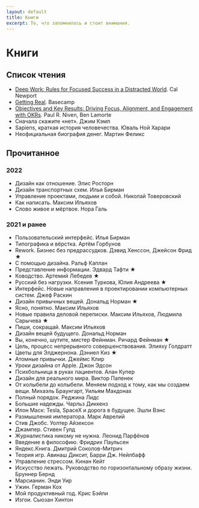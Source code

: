 ```yaml
---
layout: default
title: Книги
excerpt: То, что запомнилось и стоит внимания.
---
```


# Книги

## Список чтения

- [Deep Work: Rules for Focused Success in a Distracted World](https://books.google.ca/books?id=4QTzCAAAQBAJ&pg=PT37&lpg=PT37&dq=your+attention+doesn%27t+immediately+follow+–+a+residue+of+your+attention+remains+stuck+thinking+about+the+original+task%22&source=bl&ots=WMLDMx4a0J&sig=ti1zaZjRfqP7-4H-QsPCwvzovTQ&hl=en&sa=X&ved=2ahUKEwjrtN-l-pzeAhVrneAKHWa7CZ4Q6AEwAXoECAgQAQ#v=onepage&q=your%20attention%20doesn't%20immediately%20follow%20–%20a%20residue%20of%20your%20attention%20remains%20stuck%20thinking%20about%20the%20original%20task%22&f=false). Cal Newport
- [Getting Real](https://basecamp.com/books/getting-real). Basecamp
- [Objectives and Key Results: Driving Focus, Alignment, and Engagement with OKRs](https://www.wiley.com/en-gb/Objectives+and+Key+Results%3A+Driving+Focus%2C+Alignment%2C+and+Engagement+with+OKRs-p-9781119252399). Paul R. Niven, Ben Lamorte
- Сначала скажите «нет». Джим Кэмп
- Sapiens, краткая история человечества. Юваль Ной Харари
- Неофициальная биография денег. Мартин Феликс

## Прочитанное

### 2022

- Дизайн как отношение. Элис Росторн
- Дизайн транспортных схем. Илья Бирман
- Управление проектами, людьми и собой. Николай Товеровский
- Как написать. Максим Ильяхов
- Слово живое и мёртвое. Нора Галь

### 2021 и ранее

- Пользовательский интерфейс. Илья Бирман
- Типографика и вёрстка. Артём Горбунов
- Rework. Бизнес без предрассудков. Дэвид Хенссон, Джейсон Фрид ★
- С помощью дизайна. Ральф Каплан
- Представление информации. Эдвард Тафти ★
- Ководство. Артемий Лебедев ★
- Русский без нагрузки. Ксения Туркова, Юлия Андреева ★
- Интерфейс. Новые направления в проектировании компьютерных систем. Джеф Раскин
- Дизайн привычных вещей. Дональд Норман ★
- Ясно, понятно. Максим Ильяхов
- Новые правила деловой переписки. Максим Ильяхов, Людмила Сарычева ★
- Пиши, сокращай. Максим Ильяхов
- Дизайн вещей будущего. Дональд Норман
- Вы, конечно, шутите, мистер Фейнман. Ричард Фейнман ★
- Цель, процесс непрерывного совершенствования. Элияху Голдратт
- Цветы для Элджернона. Дэниел Киз ★
- Атомные привычки. Джеймс Клир
- Уроки дизайна от Apple. Джон Эдсон
- Психбольница в руках пациентов. Алан Купер
- Дизайн для реального мира. Виктор Папенек
- От колыбели до колыбели. Меняем подход к тому, как мы создаем вещи. Михаэль Браунгарт, Уильям Макдонах
- Полный порядок. Реджина Лидс
- Большие надежды. Чарльз Диккенз
- Илон Маск: Tesla, SpaceX и дорога в будущее. Эшли Вэнс
- Размышления императора. Марк Аврелий
- Стив Джобс. Уолтер Айзексон
- Джампер. Стивен Гулд
- Журналистика никому не нужна. Леонид Парфёнов
- Введение в философию. Фридрих Паульсен
- Яндекс.Книга. Дмитрий Соколов-Митрич
- Теория игр. Авинаш Диксит, Барри Дж. Нейлбафф
- Управление стрессом. Кинан Кейт
- Искусство лежать. Руководство по горизонтальному образу жизни. Бруннер Бернд
- Марсианин. Энди Уир
- Ужин. Герман Кох
- Мой продуктивный год. Крис Бэйли
- Изгои. Сьюзан Хинтон